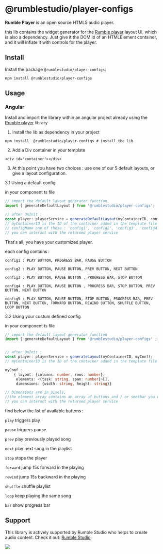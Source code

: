 # @rumblestudio/**player-configs**

**Rumble Player** is an open source HTML5 audio player.

this lib contains the widget generator for the [Rumble player](https://www.npmjs.com/package/@rumblestudio/player-service) layout UI, which is also a dependency.
Just give it the DOM id of an HTMLElement container, and it will inflate it with controls for the player.

## Install

Install the package `@rumblestudio/player-configs`:

```shell
npm install @rumblestudio/player-configs
```

## Usage

### Angular

Install and import the library within an angular project already using the [Rumble player](https://www.npmjs.com/package/@rumblestudio/player-service) library

1. Install the lib as dependency in your project

```shell
npm install  @rumblestudio/player-configs # install the lib
```

2. Add a Div container in your template

```angular2html
<div id='container'></div>
```

3. At this point you have two choices : use one of our 5 default layouts, or give a layout configuration.

3.1 Using a default config

in your component ts file

```typescript
// import the default layout generator function
import { generateDefaultLayout } from '@rumblestudio/player-configs';

// after OnInit :
const player: playerService = generateDefaultLayout(myContainerID, configName);
// myContainerID is the ID of the container added in the template file
// configName one of these : 'config1', 'config2', 'config3', 'config4' or 'config5';
// you can interact with the returned player service
```

That's all, you have your customized player.

each config contains :

`config1 : PLAY BUTTON, PROGRESS BAR, PAUSE BUTTON`

`config2 : PLAY BUTTON, PAUSE BUTTON, PREV BUTTON, NEXT BUTTON`

`config3 : PLAY BUTTON, PAUSE BUTTON , PROGRESS BAR, STOP BUTTON`

`config4 : PLAY BUTTON, PAUSE BUTTON , PROGRESS BAR, STOP BUTTON, PREV BUTTON, NEXT BUTTON`

`config5 : PLAY BUTTON, PAUSE BUTTON, STOP BUTTON, PROGRESS BAR, PREV BUTTON, NEXT BUTTON, FORWARD BUTTON, REWIND BUTTON, SHUFFLE BUTTON, LOOP BUTTON`

3.2 Using your custum defined config

in your component ts file

```typescript
// import the default layout generator function
import { generateDefaultLayout } from '@rumblestudio/player-configs' ;


// after OnInit :
const player: playerService = generateLayout(myContainerID, myConf);
// myContainerID is the ID of the container added in the template file

myConf :
    { layout: {columns: number, rows: number},
     elements: <{task: string, span: number}>[],
     dimensions: {width: string, height: string}}

// Dimensions are in pixels,
//the element array contains an array of buttons and / or seekbar you want to show in order
// you can interact with the returned player service
```

find below the list of available buttons :

`play` triggers play

`pause` triggers pause

`prev` play previously played song

`next` play next song in the playlist

`stop` stops the player

`forward` jump 15s forward in the playing

`rewind` jump 15s backward in the playing

`shuffle` shuffle playlist

`loop` keep playing the same song

`bar` show progress bar

## Support

This library is actively supported by Rumble Studio who helps to create audio content. Check it out: [Rumble Studio](https://rumble.studio)

<img src="https://rumblestudio.app/assets/rs-logos/classic-reversed.svg"></img>
